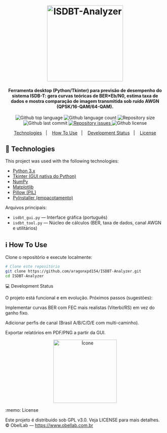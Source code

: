 <h1 align="center">
  <img alt="ISDBT-Analyzer" src="https://raw.githubusercontent.com/aragonxpd154/ISDBT-Analyzer/main/images/isdbt-analyzer-icon.png" width="240"/>
  <br>
</h1>

<h4 align="center">
Ferramenta desktop (Python/Tkinter) para previsão de desempenho do sistema ISDB-T:
gera curvas teóricas de BER×Eb/N0, estima taxa de dados e mostra comparação de imagem
transmitida sob ruído AWGN (QPSK/16-QAM/64-QAM).
</h4>

<p align="center">
  <img alt="Github top language" src="https://img.shields.io/github/languages/top/aragonxpd154/ISDBT-Analyzer">
  <img alt="Github language count" src="https://img.shields.io/github/languages/count/aragonxpd154/ISDBT-Analyzer">
  <img alt="Repository size" src="https://img.shields.io/github/repo-size/aragonxpd154/ISDBT-Analyzer">
  <img alt="Github last commit" src="https://img.shields.io/github/last-commit/aragonxpd154/ISDBT-Analyzer">
  <a href="https://github.com/aragonxpd154/ISDBT-Analyzer/issues">
    <img alt="Repository issues" src="https://img.shields.io/github/issues/aragonxpd154/ISDBT-Analyzer">
  </a>
  <img alt="Github license" src="https://img.shields.io/github/license/aragonxpd154/ISDBT-Analyzer">
</p>

<p align="center">
  <a href="#rocket-technologies">Technologies</a>&nbsp;&nbsp;&nbsp;|&nbsp;&nbsp;&nbsp;
  <a href="#information_source-how-to-use">How To Use</a>&nbsp;&nbsp;&nbsp;|&nbsp;&nbsp;&nbsp;
  <a href="#status">Development Status</a>&nbsp;&nbsp;&nbsp;|&nbsp;&nbsp;&nbsp;
  <a href="#memo-license">License</a>
</p>

<p align="center">
  <!-- Exemplo: insira aqui screenshots ou GIF de demonstração -->
  <!-- <img alt="Demo" src="https://raw.githubusercontent.com/aragonxpd154/ISDBT-Analyzer/main/images/demo.gif"> -->
</p>

## :rocket: Technologies

This project was used with the following technologies:

- [Python 3.x](https://www.python.org/)
- [Tkinter (GUI nativa do Python)](https://docs.python.org/3/library/tkinter.html)
- [NumPy](https://numpy.org/)
- [Matplotlib](https://matplotlib.org/)
- [Pillow (PIL)](https://python-pillow.org/)
- [PyInstaller (empacotamento)](https://pyinstaller.org/)

Arquivos principais:
- `isdbt_gui.py` — Interface gráfica (português)
- `isdbt_tool.py` — Núcleo de cálculos (BER, taxa de dados, canal AWGN e utilitários)

## :information_source: How To Use

Clone o repositório e execute localmente:

```bash
# Clone este repositório
git clone https://github.com/aragonxpd154/ISDBT-Analyzer.git
cd ISDBT-Analyzer
```

💻 Development Status

O projeto está funcional e em evolução.
Próximos passos (sugestões):

Implementar curvas BER com FEC mais realistas (Viterbi/RS) em vez do ganho fixo.

Adicionar perfis de canal (Brasil A/B/C/D/E com multi-caminho).

Exportar relatórios em PDF/PNG a partir da GUI.

<p align="center"> <img alt="Ícone" src="https://raw.githubusercontent.com/aragonxpd154/ISDBT-Analyzer/main/images/isdbt-analyzer-icon.png" width="200"> </p>
:memo: License

Este projeto é distribuído sob GPL v3.0. Veja LICENSE para mais detalhes.
© ObelLab — https://www.obellab.com.br
